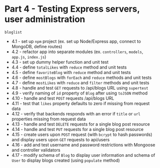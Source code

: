 # Part 4 - Testing Express servers, user administration

`bloglist`

- 4.1 - set up `npm` project (ex. set up Node/Express app, connect to MongoDB, define routes)
- 4.2 - refactor app into separate modules (ex. `controllers`, `models`, `app.js`, `index.js`)
- 4.3 - set up dummy helper function and unit test
- 4.4 - define `totalLikes` with `reduce` method and unit tests
- 4.5 - define `favoriteBlog` with `reduce` method and unit tests
- 4.6 - define `mostBlogs` with `forEach` and `reduce` methods and unit tests
- 4.7 - define `mostLikes` with `reduce` and `filter` methods and unit tests
- 4.8 - handle and test `GET` requests to /api/blogs URL using `supertest`
- 4.9 - verify naming of `id` property of `Blog` after using `toJSON` method
- 4.10 - handle and test `POST` requests /api/blogs URL
- 4.11 - test that `likes` property defaults to zero if missing from request data
- 4.12 - verify that backends responds with an error if `title` or `url` properties missing from request data
- 4.13 - handle and test `DELETE` requests for a single blog post resource
- 4.14 - handle and test `PUT` requests for a single blog post resource
- 4.15 - create users upon `POST` request (with `bcrypt` to hash passwords) and display users upon `GET` requests to api/users
- 4.16 - add and test username and password restrictions with Mongoose and controller validators
- 4.17 - modify schema of `Blog` to display user information and schema of `User` to display blogs created (using `populate` method)
